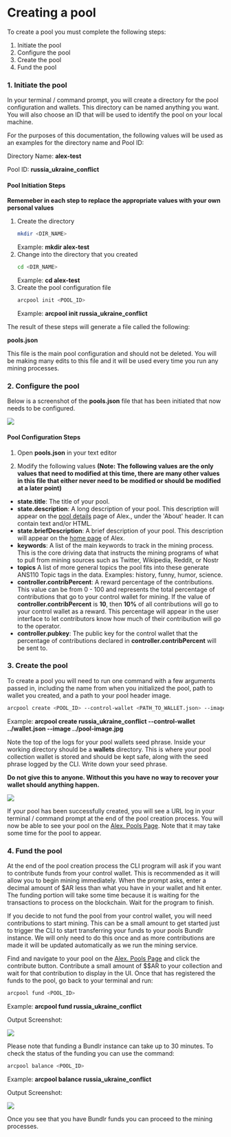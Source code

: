 # Creating a pool

To create a pool you must complete the following steps:

1. Initiate the pool
2. Configure the pool
3. Create the pool
4. Fund the pool

### 1. Initiate the pool

In your terminal / command prompt, you will create a directory for the pool configuration and wallets. This directory can be named anything you want. You will also choose an ID that will be used to identify the pool on your local machine.

For the purposes of this documentation, the following values will be used as an examples for the directory name and Pool ID:

Directory Name: **alex-test**

Pool ID: **russia_ukraine_conflict**

#### Pool Initiation Steps

**Rememeber in each step to replace the appropriate values with your own personal values**

1. Create the directory
   ```sh
   mkdir <DIR_NAME>
   ```
   Example: **mkdir alex-test**
2. Change into the directory that you created
   ```sh
   cd <DIR_NAME>
   ```
   Example: **cd alex-test**
3. Create the pool configuration file
   ```sh
   arcpool init <POOL_ID>
   ```
   Example: **arcpool init russia_ukraine_conflict**

The result of these steps will generate a file called the following:

**pools.json**

This file is the main pool configuration and should not be deleted. You will be making many edits to this file and it will
be used every time you run any mining processes.

### 2. Configure the pool

Below is a screenshot of the **pools.json** file that has been initiated that now needs to be configured.

![](https://arweave.net/bDYwoBuP7Ty9lDIhrfNolVZ-cBaI-OzzAKkV64Y74Mo)

#### Pool Configuration Steps

1. Open **pools.json** in your text editor

2. Modify the following values **(Note: The following values are the only values that need to modified at this time, there are many other values in this file that either never need to be modified or should be modified at a later point)**

- **state.title**: The title of your pool.
- **state.description**: A long description of your pool. This description will appear on the [pool details](https://alex.arweave.dev/#/pool/zIZXNTl-GtTDbO8eP8LpkHks5S5WhB4j82YX-N2RuGw) page of Alex., under the 'About' header. It can contain text and/or HTML.
- **state.briefDescription**: A brief description of your pool. This description will appear on the [home page](https://alex.arweave.dev) of Alex.
- **keywords**: A list of the main keywords to track in the mining process. This is the core driving data that instructs the mining programs of what to pull from mining sources such as Twitter, Wikipedia, Reddit, or Nostr
- **topics** A list of more general topics the pool fits into these generate ANS110 Topic tags in the data. Examples: history, funny, humor, science.
- **controller.contribPercent**: A reward percentage of the contributions. This value can be from 0 - 100 and represents the total percentage of contributions that go to your control wallet for mining. If the value of **controller.contribPercent** is **10**, then **10%** of all contributions will go to your control wallet as a reward. This percentage will appear in the user interface to let contributors know how much of their contribution will go to the operator.
- **controller.pubkey**: The public key for the control wallet that the percentage of contributions declared in **controller.contribPercent** will be sent to.

### 3. Create the pool

To create a pool you will need to run one command with a few arguments passed in, including the name from when you initialized the pool, path to wallet you created, and a path to your pool header image.

```sh
arcpool create <POOL_ID> --control-wallet <PATH_TO_WALLET.json> --image <PATH_TO_IMAGE>
```

Example: **arcpool create russia_ukraine_conflict --control-wallet ../wallet.json --image ../pool-image.jpg**

Note the top of the logs for your pool wallets seed phrase. Inside your working directory should be a **wallets** directory. This is where your pool collection wallet is stored and should be kept safe, along with the seed phrase logged by the CLI. Write down your seed phrase.

**Do not give this to anyone. Without this you have no way to recover your wallet should anything happen.**

![](https://arweave.net/9at6rfK4Ej3XOsdE5FUMmv8PSiM55hwtUUZAG96fASA)

If your pool has been successfully created, you will see a URL log in your terminal / command prompt at the end of the pool creation process. You will now be able to see your pool on the [Alex. Pools Page](https://alex.arweave.dev/#/pools). Note that it may take some time for the pool to appear.

### 4. Fund the pool

At the end of the pool creation process the CLI program will ask if you want to contribute funds from your control wallet. This is recommended as it will allow you to begin mining immediately. When the prompt asks, enter a decimal amount of $AR less than what you have in your wallet and hit enter. The funding portion will take some time because it is waiting for the transactions to process on the blockchain. Wait for the program to finish.

If you decide to not fund the pool from your control wallet, you will need contributions to start mining. This can be a small amount to get started just to trigger the CLI to start transferring your funds to your pools Bundlr instance. We will only need to do this once and as more contributions are made it will be updated automatically as we run the mining service.

Find and navigate to your pool on the [Alex. Pools Page](https://alex.arweave.dev/#/pools) and click the contribute button. Contribute a small amount of $$AR to your collection and wait for that contribution to display in the UI. Once that has registered the funds to the pool, go back to your terminal and run:

```sh
arcpool fund <POOL_ID>
```

Example: **arcpool fund russia_ukraine_conflict**

Output Screenshot:

![](https://arweave.net/z02hcBqrVeNbjYDIgyMImJVNv77QoSl2h73q0eksnwM)

Please note that funding a Bundlr instance can take up to 30 minutes. To check the status of the funding you can use the command:

```sh
arcpool balance <POOL_ID>
```

Example: **arcpool balance russia_ukraine_conflict**

Output Screenshot:

![](https://arweave.net/K2WdwCIYaKtipmGEQJrcn5flTMlwMgmYGJrycv9VAhU)

Once you see that you have Bundlr funds you can proceed to the mining processes.
